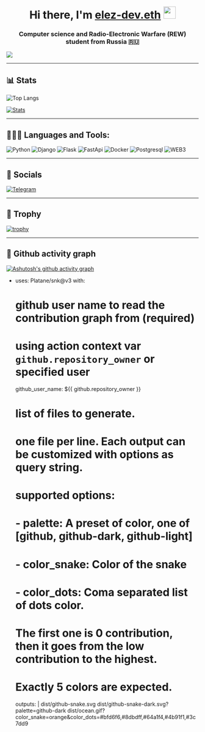 <h1 align="center">Hi there, I'm <a href="https://t.me/developercode1" target="_blank">elez-dev.eth</a> 
<img src="https://github.com/blackcater/blackcater/raw/main/images/Hi.gif" height="32"/></h1>
<h3 align="center">Computer science and Radio-Electronic Warfare (REW) student from Russia 🇷🇺</h3>


![](https://komarev.com/ghpvc/?username=Elez-dev&color=red&style=flat)

---

## 📊 Stats
![Top Langs](https://github-readme-stats.vercel.app/api/top-langs/?username=Elez-dev&layout=compact&theme=radical)

[![Stats](https://github-readme-stats.vercel.app/api?username=Elez-dev&show_icons=true&theme=radical)](https://github-readme-stats.vercel.app/api?username=Elez-dev&show_icons=true&theme=radical)

---

 ## 👨🏻‍💻 Languages and Tools:
![Python](https://img.shields.io/badge/-python-090909?style=for-the-badge&logo=python)
![Django](https://img.shields.io/badge/-django-090909?style=for-the-badge&logo=django)
![Flask](https://img.shields.io/badge/-flask-090909?style=for-the-badge&logo=flask)
![FastApi](https://img.shields.io/badge/-fastapi-090909?style=for-the-badge&logo=fastapi)
![Docker](https://img.shields.io/badge/-docker-090909?style=for-the-badge&logo=docker)
![Postgresql](https://img.shields.io/badge/-postgresql-090909?style=for-the-badge&logo=postgresql)
![WEB3](https://img.shields.io/badge/-web3-090909?style=for-the-badge&logo=ethereum)

---

## 🔗 Socials
[![Telegram](https://img.shields.io/badge/-Telegram-090909?style=for-the-badge&logo=telegram)](https://t.me/developercode1)

---
## 🔗 Trophy
[![trophy](https://github-profile-trophy.vercel.app/?username=Elez-dev)](https://github.com/ryo-ma/github-profile-trophy)

---
## 🔗 Github activity graph

[![Ashutosh's github activity graph](https://github-readme-activity-graph.vercel.app/graph?username=Elez-dev&theme=dracula)](https://github.com/ashutosh00710/github-readme-activity-graph)



- uses: Platane/snk@v3
  with:
    # github user name to read the contribution graph from (**required**)
    # using action context var `github.repository_owner` or specified user
    github_user_name: ${{ github.repository_owner }}

    # list of files to generate.
    # one file per line. Each output can be customized with options as query string.
    #
    #  supported options:
    #  - palette:     A preset of color, one of [github, github-dark, github-light]
    #  - color_snake: Color of the snake
    #  - color_dots:  Coma separated list of dots color.
    #                 The first one is 0 contribution, then it goes from the low contribution to the highest.
    #                 Exactly 5 colors are expected.
    outputs: |
      dist/github-snake.svg
      dist/github-snake-dark.svg?palette=github-dark
      dist/ocean.gif?color_snake=orange&color_dots=#bfd6f6,#8dbdff,#64a1f4,#4b91f1,#3c7dd9
